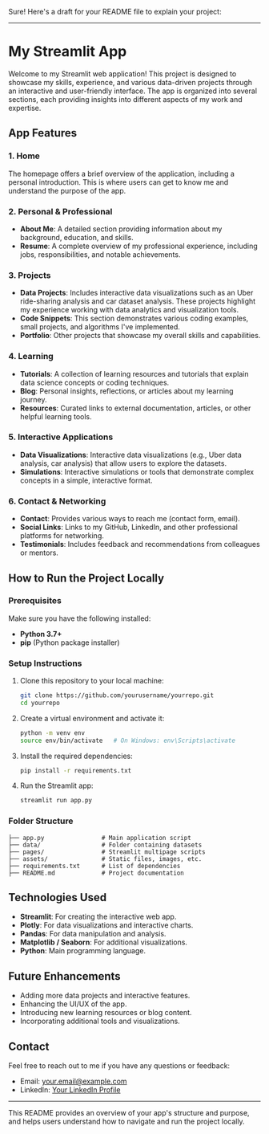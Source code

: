 Sure! Here's a draft for your README file to explain your project:

---

# **My Streamlit App**

Welcome to my Streamlit web application! This project is designed to showcase my skills, experience, and various data-driven projects through an interactive and user-friendly interface. The app is organized into several sections, each providing insights into different aspects of my work and expertise.

## **App Features**

### **1. Home**
The homepage offers a brief overview of the application, including a personal introduction. This is where users can get to know me and understand the purpose of the app.

### **2. Personal & Professional**
   - **About Me**: A detailed section providing information about my background, education, and skills.
   - **Resume**: A complete overview of my professional experience, including jobs, responsibilities, and notable achievements.

### **3. Projects**
   - **Data Projects**: Includes interactive data visualizations such as an Uber ride-sharing analysis and car dataset analysis. These projects highlight my experience working with data analytics and visualization tools.
   - **Code Snippets**: This section demonstrates various coding examples, small projects, and algorithms I've implemented.
   - **Portfolio**: Other projects that showcase my overall skills and capabilities.

### **4. Learning**
   - **Tutorials**: A collection of learning resources and tutorials that explain data science concepts or coding techniques.
   - **Blog**: Personal insights, reflections, or articles about my learning journey.
   - **Resources**: Curated links to external documentation, articles, or other helpful learning tools.

### **5. Interactive Applications**
   - **Data Visualizations**: Interactive data visualizations (e.g., Uber data analysis, car analysis) that allow users to explore the datasets.
   - **Simulations**: Interactive simulations or tools that demonstrate complex concepts in a simple, interactive format.

### **6. Contact & Networking**
   - **Contact**: Provides various ways to reach me (contact form, email).
   - **Social Links**: Links to my GitHub, LinkedIn, and other professional platforms for networking.
   - **Testimonials**: Includes feedback and recommendations from colleagues or mentors.

## **How to Run the Project Locally**

### **Prerequisites**
Make sure you have the following installed:
- **Python 3.7+**
- **pip** (Python package installer)

### **Setup Instructions**
1. Clone this repository to your local machine:
   ```bash
   git clone https://github.com/yourusername/yourrepo.git
   cd yourrepo
   ```

2. Create a virtual environment and activate it:
   ```bash
   python -m venv env
   source env/bin/activate   # On Windows: env\Scripts\activate
   ```

3. Install the required dependencies:
   ```bash
   pip install -r requirements.txt
   ```

4. Run the Streamlit app:
   ```bash
   streamlit run app.py
   ```

### **Folder Structure**
```
├── app.py                # Main application script
├── data/                 # Folder containing datasets
├── pages/                # Streamlit multipage scripts
├── assets/               # Static files, images, etc.
├── requirements.txt      # List of dependencies
├── README.md             # Project documentation
```

## **Technologies Used**
- **Streamlit**: For creating the interactive web app.
- **Plotly**: For data visualizations and interactive charts.
- **Pandas**: For data manipulation and analysis.
- **Matplotlib / Seaborn**: For additional visualizations.
- **Python**: Main programming language.

## **Future Enhancements**
- Adding more data projects and interactive features.
- Enhancing the UI/UX of the app.
- Introducing new learning resources or blog content.
- Incorporating additional tools and visualizations.

## **Contact**
Feel free to reach out to me if you have any questions or feedback:
- Email: [your.email@example.com](mailto:your.email@example.com)
- LinkedIn: [Your LinkedIn Profile](https://linkedin.com/in/yourprofile)

---

This README provides an overview of your app's structure and purpose, and helps users understand how to navigate and run the project locally.
